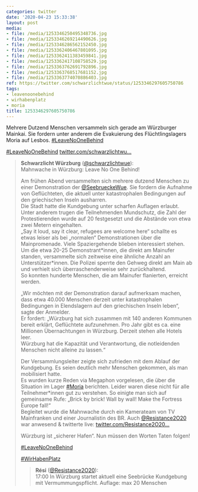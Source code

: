 ```yaml
---
categories: twitter
date: '2020-04-23 15:33:38'
layout: post
media:
- file: /media/1253346250495348736.jpg
- file: /media/1253346269214490626.jpg
- file: /media/1253346286562152450.jpg
- file: /media/1253362406467801095.jpg
- file: /media/1253362411383459841.jpg
- file: /media/1253362417108758529.jpg
- file: /media/1253363762691792896.jpg
- file: /media/1253363768517681152.jpg
- file: /media/1253363774070886403.jpg
ref: https://twitter.com/schwarzlichtwue/status/1253346297605750786
tags:
- leavenoonebehind
- wirhabenplatz
- moria
title: 1253346297605750786
---
```

Mehrere Dutzend Menschen versammeln sich gerade am Würzburger Mainkai. Sie fordern unter anderem die Evakuierung des Flüchtlingslagers Moria auf Lesbos. [#LeaveNoOneBehind](/t/leavenoonebehind) 

[#LeaveNoOneBehind](/t/leavenoonebehind) 
[twitter.com/schwarzlichtwu…](https://twitter.com/schwarzlichtwue/status/1253386087877283841?s=19)
> <b>Schwarzlicht Würzburg</b> ([@schwarzlichtwue](https://twitter.com/schwarzlichtwue)):  
>Mahnwache in Würzburg: Leave No One Behind!  
>  
>  
>  
>Am frühen Abend versammelten sich mehrere dutzend Menschen zu einer Demonstration der [@SeebrueckeWue](https://twitter.com/SeebrueckeWue). Sie fordern die Aufnahme von Geflüchteten, die aktuell unter katastrophalen Bedingungen auf den griechischen Inseln ausharren.   
>Die Stadt hatte die Kundgebung unter scharfen Auflagen erlaubt. Unter anderem trugen die Teilnehmenden Mundschutz, die Zahl der Protestierenden wurde auf 20 festgesetzt und die Abstände von etwa zwei Metern eingehalten.   
>„Say it loud, say it clear, refugees are welcome here“ schallte es etwas leiser als bei „normalen“ Demonstrationen über die Mainpromenade. Viele Spaziergehende blieben interessiert stehen.   
>Um die etwa 20-25 Demonstrant\*innen, die direkt am Mainufer standen, versammelte sich zeitweise eine ähnliche Anzahl an Unterstützer\*innen. Die Polizei sperrte den Gehweg direkt am Main ab und verhielt sich überraschenderweise sehr zurückhaltend.  
>So konnten hunderte Menschen, die am Mainufer flanierten, erreicht werden.  
>  
>  
>  
>„Wir möchten mit der Demonstration darauf aufmerksam machen, dass etwa 40.000 Menschen derzeit unter katastrophalen Bedingungen in Elendslagern auf den griechischen Inseln leben“, sagte der Anmelder.  
>Er fordert: „Würzburg hat sich zusammen mit 140 anderen Kommunen bereit erklärt, Geflüchtete aufzunehmen. Pro Jahr gibt es ca. eine Millionen Übernachtungen in Würzburg. Derzeit stehen alle Hotels leer.  
>Würzburg hat die Kapazität und Verantwortung, die notleidenden Menschen nicht alleine zu lassen.“  
>  
>  
>  
>Der Versammlungsleiter zeigte sich zufrieden mit dem Ablauf der Kundgebung. Es seien deutlich mehr Menschen gekommen, als man mobilisiert hatte.  
>Es wurden kurze Reden via Megaphon vorgelesen, die über die Situation im Lager [#Moria](/t/moria) berichten. Leider waren diese nicht für alle Teilnehmer\*innen gut zu verstehen. So einigte man sich auf gemeinsame Rufe: „Brick by brick! Wall by wall! Make the Fortress Europe fall!“  
>Begleitet wurde die Mahnwache durch ein Kamerateam von TV Mainfranken und einer Journalistin des BR. Auch [@Resistance2O20](https://twitter.com/Resistance2O20) war anwesend &amp; twitterte live: [twitter.com/Resistance2O20…](https://twitter.com/Resistance2O20/status/1253338121220919297?s=19)  
>  
>  
>  
>Würzburg ist „sicherer Hafen“. Nun müssen den Worten Taten folgen!   
>  
>[#LeaveNoOneBehind](/t/leavenoonebehind)  
>  
>[#WirHabenPlatz](/t/wirhabenplatz)  
>> <b>Rési</b> ([@Resistance2O20](https://twitter.com/Resistance2O20)):    
>>17:00 In Würzburg startet aktuell eine Seebrücke Kundgebung mit Vermummungspflicht. Auflage: max 20 Menschen    
>  
>  

